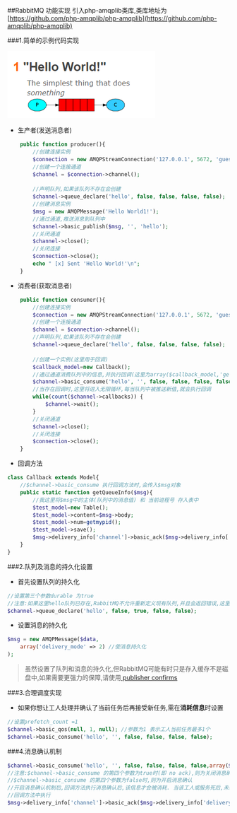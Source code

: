 ##RabbitMQ 功能实现
引入php-amqplib类库,类库地址为[https://github.com/php-amqplib/php-amqplib](https://github.com/php-amqplib/php-amqplib)

###1.简单的示例代码实现

![](/assets/QQ截图20161212205751.png)

+ 生产者(发送消息者) 
```php
    public function producer(){
        //创建连接实例
        $connection = new AMQPStreamConnection('127.0.0.1', 5672, 'guest', 'guest');
        //创建一个连接通道
        $channel = $connection->channel();

        //声明队列,如果该队列不存在会创建
        $channel->queue_declare('hello', false, false, false, false);
        //创建消息实例
        $msg = new AMQPMessage('Hello World1!');
        //通过通道,推送消息到队列中
        $channel->basic_publish($msg, '', 'hello');
        //关闭通道
        $channel->close();
        //关闭连接
        $connection->close();
        echo " [x] Sent 'Hello World!'\n";
    }
```
+ 消费者(获取消息者)
```php
    public function consumer(){
        //创建连接实例
        $connection = new AMQPStreamConnection('127.0.0.1', 5672, 'guest', 'guest');
        //创建一个连接通道
        $channel = $connection->channel();
        //声明队列,如果该队列不存在会创建
        $channel->queue_declare('hello', false, false, false, false);

        //创建一个实例(这里用于回调)
        $callback_model=new Callback();
        //通过通道消费队列中的信息,并执行回调(这里为array($callback_model,'getQueueInfo'))
        $channel->basic_consume('hello', '', false, false, false, false,array($callback_model,'getQueueInfo'));
        //当存在回调时,这里将进入无限循环,每当队列中被推送新值,就会执行回调
        while(count($channel->callbacks)) {
            $channel->wait();
        }
        //关闭通道
        $channel->close();
        //关闭连接
        $connection->close();
    }
```
+ 回调方法
```php
class Callback extends Model{
    //$channel->basic_consume 执行回调方法时,会传入$msg对象
    public static function getQueueInfo($msg){
        //我这里将$msg中的主体(队列中的消息值) 和 当前进程号 存入表中
        $test_model=new Table();
        $test_model->content=$msg->body;
        $test_model->num=getmypid();
        $test_model->save();
        $msg->delivery_info['channel']->basic_ack($msg->delivery_info['delivery_tag']);
    }
}
```

###2.队列及消息的持久化设置

+ 首先设置队列的持久化

```php
//设置第三个参数durable 为true
//注意:如果这里hello队列已存在,RabbitMQ不允许重新定义现有队列,并且会返回错误,这里你可以声明一个新队列
$channel->queue_declare('hello', false, true, false, false);
```
+ 设置消息的持久化

```php
$msg = new AMQPMessage($data,
    array('delivery_mode' => 2) //使消息持久化
);

```

> 虽然设置了队列和消息的持久化,但RabbitMQ可能有时只是存入缓存不是磁盘中,如果需要更强力的保障,请使用[ publisher confirms](https://www.rabbitmq.com/confirms.html)

###3.合理调度实现

+ 如果你想让工人处理并确认了当前任务后再接受新任务,需在**消耗信息**时设置
```php
//设置prefetch_count =1
$channel->basic_qos(null, 1, null); //参数为1 表示工人当前任务最多1个
$channel->basic_consume('hello', '', false, false, false, false);
```

###4.消息确认机制
```php
$channel->basic_consume('hello', '', false, false, false, false,array($callback_model,'getQueueInfo'));
//注意:$channel->basic_consume 的第四个参数为true时(即 no ack),则为关闭消息确认
//$channel->basic_consume 的第四个参数为false时,则为开启消息确认
//开启消息确认机制后,回调方法执行消息确认后,该信息才会被消耗. 当该工人或服务死后,未确认的信息会被再次放入到队列中
//回调方法中执行
$msg->delivery_info['channel']->basic_ack($msg->delivery_info['delivery_tag']);
```
